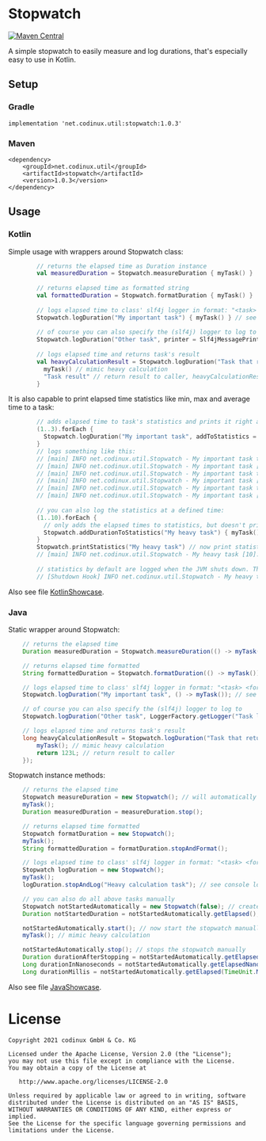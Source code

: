 # Stopwatch
[![Maven Central](https://maven-badges.herokuapp.com/maven-central/net.codinux.util/stopwatch/badge.svg)](https://maven-badges.herokuapp.com/maven-central/net.codinux.util/stopwatch)

A simple stopwatch to easily measure and log durations, that's especially easy to use in Kotlin.

## Setup

### Gradle

```
implementation 'net.codinux.util:stopwatch:1.0.3'
```

### Maven

```
<dependency>
    <groupId>net.codinux.util</groupId>
    <artifactId>stopwatch</artifactId>
    <version>1.0.3</version>
</dependency>
```


## Usage


### Kotlin

Simple usage with wrappers around Stopwatch class:
```kotlin
        // returns the elapsed time as Duration instance
        val measuredDuration = Stopwatch.measureDuration { myTask() }
        
        // returns elapsed time as formatted string
        val formattedDuration = Stopwatch.formatDuration { myTask() }
        
        // logs elapsed time to class' slf4j logger in format: "<task> took <formatted_duration>"
        Stopwatch.logDuration("My important task") { myTask() } // see console log output
        
        // of course you can also specify the (slf4j) logger to log to
        Stopwatch.logDuration("Other task", printer = Slf4jMessagePrinter("Task logger")) { myTask() }
        
        // logs elapsed time and returns task's result
        val heavyCalculationResult = Stopwatch.logDuration("Task that returns a result") {
          myTask() // mimic heavy calculation
          "Task result" // return result to caller, heavyCalculationResult will then be `"Task result"`
        }
```

It is also capable to print elapsed time statistics like min, max and average time to a task:
```kotlin
        // adds elapsed time to task's statistics and prints it right away
        (1..3).forEach {
          Stopwatch.logDuration("My important task", addToStatistics = true, printStatisticsNow = true) { myTask() }
        }
        // logs something like this:
        // [main] INFO net.codinux.util.Stopwatch - My important task took 500.179 ms
        // [main] INFO net.codinux.util.Stopwatch - My important task [1]: min 500.179 ms, avg 500.179 ms, max 500.179 ms, total 500.179 ms
        // [main] INFO net.codinux.util.Stopwatch - My important task took 500.161 ms
        // [main] INFO net.codinux.util.Stopwatch - My important task [2]: min 500.161 ms, avg 500.170 ms, max 500.179 ms, total 01.000 s
        // [main] INFO net.codinux.util.Stopwatch - My important task took 500.116 ms
        // [main] INFO net.codinux.util.Stopwatch - My important task [3]: min 500.116 ms, avg 500.152 ms, max 500.179 ms, total 01.500 s
        
        // you can also log the statistics at a defined time:
        (1..10).forEach {
          // only adds the elapsed times to statistics, but doesn't print it
          Stopwatch.addDurationToStatistics("My heavy task") { myTask() }
        }
        Stopwatch.printStatistics("My heavy task") // now print statistics for this task at any time you like. Logs something like this:
        // [main] INFO net.codinux.util.Stopwatch - My heavy task [10]: min 500.126 ms, avg 500.182 ms, max 500.319 ms, total 05.001 s
        
        // statistics by default are logged when the JVM shuts down. This looks something like this:
        // [Shutdown Hook] INFO net.codinux.util.Stopwatch - My heavy task [10]: min 500.126 ms, avg 500.182 ms, max 500.319 ms, total 05.001 s
```

Also see file [KotlinShowcase](src/test/kotlin/net/codinux/util/showcase/KotlinShowcase.kt).

### Java

Static wrapper around Stopwatch:
```java
    // returns the elapsed time
    Duration measuredDuration = Stopwatch.measureDuration(() -> myTask());

    // returns elapsed time formatted
    String formattedDuration = Stopwatch.formatDuration(() -> myTask());

    // logs elapsed time to class' slf4j logger in format: "<task> <formatted_duration>"
    Stopwatch.logDuration("My important task", () -> myTask()); // see console log output

    // of course you can also specify the (slf4j) logger to log to
    Stopwatch.logDuration("Other task", LoggerFactory.getLogger("Task logger"), () -> myTask());

    // logs elapsed time and returns task's result
    long heavyCalculationResult = Stopwatch.logDuration("Task that returns a result", () -> {
        myTask(); // mimic heavy calculation
        return 123L; // return result to caller
    });
```

Stopwatch instance methods:
```java
    // returns the elapsed time
    Stopwatch measureDuration = new Stopwatch(); // will automatically be created in started state
    myTask();
    Duration measuredDuration = measureDuration.stop();

    // returns elapsed time formatted
    Stopwatch formatDuration = new Stopwatch();
    myTask();
    String formattedDuration = formatDuration.stopAndFormat();

    // logs elapsed time to class' slf4j logger in format: "<task> <formatted_duration>"
    Stopwatch logDuration = new Stopwatch();
    myTask();
    logDuration.stopAndLog("Heavy calculation task"); // see console log output

    // you can also do all above tasks manually
    Stopwatch notStartedAutomatically = new Stopwatch(false); // creates the stopwatch in stopped state -> has to be started manually
    Duration notStartedDuration = notStartedAutomatically.getElapsed(); // returns a duration of 0 as stopwatch has not been started yet

    notStartedAutomatically.start(); // now start the stopwatch manually
    myTask(); // mimic heavy calculation

    notStartedAutomatically.stop(); // stops the stopwatch manually
    Duration durationAfterStopping = notStartedAutomatically.getElapsed(); // gets the elapsed time in java.time.Duration
    Long durationInNanoseconds = notStartedAutomatically.getElapsedNanos(); // gets the elapsed time in nanoseconds
    Long durationMillis = notStartedAutomatically.getElapsed(TimeUnit.MILLISECONDS); // gets the elapsed time in a desired time unit, milliseconds in this case
```

Also see file [JavaShowcase](src/test/java/net/codinux/util/showcase/JavaShowcase.java).


# License

    Copyright 2021 codinux GmbH & Co. KG

    Licensed under the Apache License, Version 2.0 (the "License");
    you may not use this file except in compliance with the License.
    You may obtain a copy of the License at

       http://www.apache.org/licenses/LICENSE-2.0

    Unless required by applicable law or agreed to in writing, software
    distributed under the License is distributed on an "AS IS" BASIS,
    WITHOUT WARRANTIES OR CONDITIONS OF ANY KIND, either express or implied.
    See the License for the specific language governing permissions and
    limitations under the License.